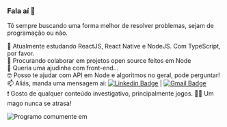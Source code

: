 ### Fala aí 🤙

Tô sempre buscando uma forma melhor de resolver problemas, sejam de programação ou não.

  :rocket: Atualmente estudando ReactJS, React Native e NodeJS. Com TypeScript, por favor. <br/>
  🔎 Procurando colaborar em projetos open source feitos em Node <br/>
  🤔 Queria uma ajudinha com front-end... <br/>
  🤓 Posso te ajudar com API em Node e algoritmos no geral, pode perguntar! <br/>
  📫 Aliás, manda uma mensagem ai:
    [![Linkedin Badge](https://img.shields.io/badge/-IsaiasOliveira-blue?style=flat-square&logo=Linkedin&logoColor=white&link=https://www.linkedin.com/in/isaious/)](https://www.linkedin.com/in/tgmarinho/) 
| 
[![Gmail Badge](https://img.shields.io/badge/-isaigrec@gmail.com-c14438?style=flat-square&logo=Gmail&logoColor=white&link=mailto:isaigrec@gmail.com)](mailto:isaigrec@gmail.com)<br/>
 :exclamation: Gosto de qualquer conteúdo investigativo, principalmente jogos. 🧙‍♂️ Um mago nunca se atrasa!

![Programo comumente em](https://github-readme-stats.vercel.app/api/top-langs/?username=Isaius&layout=compact)
